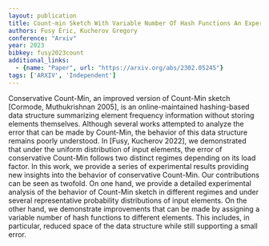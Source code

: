 ```yaml
---
layout: publication
title: Count-min Sketch With Variable Number Of Hash Functions An Experimental Study
authors: Fusy Éric, Kucherov Gregory
conference: "Arxiv"
year: 2023
bibkey: fusy2023count
additional_links:
  - {name: "Paper", url: "https://arxiv.org/abs/2302.05245"}
tags: ['ARXIV', 'Independent']
---
```

Conservative Count-Min, an improved version of Count-Min sketch [Cormode,
Muthukrishnan 2005], is an online-maintained hashing-based data structure
summarizing element frequency information without storing elements themselves.
Although several works attempted to analyze the error that can be made by
Count-Min, the behavior of this data structure remains poorly understood. In
[Fusy, Kucherov 2022], we demonstrated that under the uniform distribution of
input elements, the error of conservative Count-Min follows two distinct
regimes depending on its load factor.
  In this work, we provide a series of experimental results providing new
insights into the behavior of conservative Count-Min. Our contributions can be
seen as twofold. On one hand, we provide a detailed experimental analysis of
the behavior of Count-Min sketch in different regimes and under several
representative probability distributions of input elements. On the other hand,
we demonstrate improvements that can be made by assigning a variable number of
hash functions to different elements. This includes, in particular, reduced
space of the data structure while still supporting a small error.
